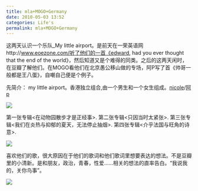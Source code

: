 ```yaml
---
title: mla+MOGO+Germany
date: 2010-05-03 13:52
categories: Life's
permalink: mla+MOGO+Germany 
---
```


这两天认识一个乐队_My little airport。是前天在一荣英语网http://www.eoezone.com/听了他们的一首《edward, had you ever thought that the end of the world》，然后知道又是个难得的同类。之后的这两天闲时，在豆瓣了解他们。在MOGO看他们在北京愚公移山做的专场，阿P写了首《帅哥一般都是王八蛋》，自嘲自己便是个例子。

先简介：
my little airport。香港独立组合,由一个男生和一个女生组成。[nicole](http://music.douban.com/search/nicole)/[阿p](http://music.douban.com/search/%E9%98%BFp)

![](/image/图/mla+MOGO+Germany01.jpg)

第一张专辑<在动物园散步才是正经事>.
第二张专辑<只因当时太紧张>.
第三张专辑<我们在炎热与抑郁的夏天，无法停止抽烟>.
第四张专辑<介乎法国与旺角的诗意>.

![](image/图/mla+MOGO+Germany02.jpg)

喜欢他们的歌，很大原因在于他们的歌词和他们歌词里想要表达的想法。不是豆瓣里的小清新。是和朋友，政治，青春，性爱……相关的想法的直率告白。“我说我的，关你鸟事”。

![](image/图/mla+MOGO+Germany03.jpg)